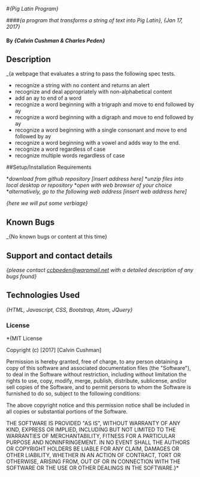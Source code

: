 #_{Pig Latin Program}_

####_{a program that transforms a string of text into Pig Latin}, {Jan 17, 2017}_

#### By _**{Calvin Cushman & Charles Peden}**_

## Description

_{a webpage that evaluates a string to pass the following spec tests.
* recognize a string with no content and returns an alert
* recognize and deal appropriately with  non-alphabetical content
* add an ay to end of a word
* recognize a word beginning with a trigraph and move to end followed by ay
* recognize a word beginning with a digraph and move to end followed by ay
* recognize a word beginning with a single consonant and move to end followed by ay
* recognize a word beginning with a vowel and adds way to the end.
* recognize a word regardless of case
* recognize multiple words regardless of case

##Setup/Installation Requirements

*_download from github repository [insert address here]_
*_unzip files into local desktop or repository_
*_open with web browser of your choice_
*_alternatively, go to the following web address [insert web address here]_

_{here we will put some verbiage}_

## Known Bugs

_{No known bugs or content at this time}

## Support and contact details

_{please contact ccbpeden@warpmail.net with a detailed description of any bugs found}_

## Technologies Used

_{HTML, Javascript, CSS, Bootstrap, Atom, JQuery}_

### License

*{MIT License

Copyright (c) [2017] [Calvin Cushman]

Permission is hereby granted, free of charge, to any person obtaining a copy of this software and associated documentation files (the "Software"), to deal in the Software without restriction, including without limitation the rights to use, copy, modify, merge, publish, distribute, sublicense, and/or sell copies of the Software, and to permit persons to whom the Software is furnished to do so, subject to the following conditions:

The above copyright notice and this permission notice shall be included in all copies or substantial portions of the Software.

THE SOFTWARE IS PROVIDED "AS IS", WITHOUT WARRANTY OF ANY KIND, EXPRESS OR IMPLIED, INCLUDING BUT NOT LIMITED TO THE WARRANTIES OF MERCHANTABILITY, FITNESS FOR A PARTICULAR PURPOSE AND NONINFRINGEMENT. IN NO EVENT SHALL THE AUTHORS OR COPYRIGHT HOLDERS BE LIABLE FOR ANY CLAIM, DAMAGES OR OTHER LIABILITY, WHETHER IN AN ACTION OF CONTRACT, TORT OR OTHERWISE, ARISING FROM, OUT OF OR IN CONNECTION WITH THE SOFTWARE OR THE USE OR OTHER DEALINGS IN THE
SOFTWARE.}*
